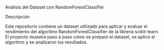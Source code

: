 Análisis del Dataset con RandomForestClassifier

Descripción

Este repositorio contiene un dataset utilizado para aplicar y evaluar el rendimiento del algoritmo RandomForestClassifier de la librería scikit-learn. El proyecto muestra paso a paso cómo se preparó el dataset, se aplicó el algoritmo y se analizaron los resultados.
